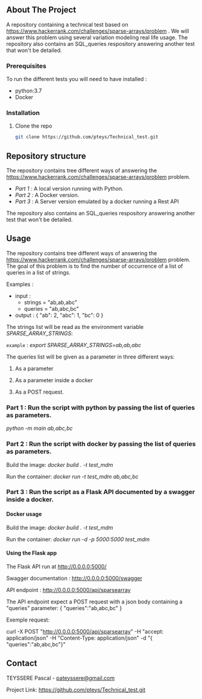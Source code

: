 ## About The Project

A repository containing a technical test based on https://www.hackerrank.com/challenges/sparse-arrays/problem .
We will answer this problem using several variation modeling real life usage.
The repository also contains an SQL_queries respository answering another test that won't be detailed.

<!-- GETTING STARTED -->
### Prerequisites

To run the different tests you will need to have installed :
- python:3.7
- Docker

### Installation

1. Clone the repo
   ```sh
   git clone https://github.com/pteys/Technical_test.git
   ```

<!-- USAGE EXAMPLES -->
## Repository structure

The repository contains tree different ways of answering the https://www.hackerrank.com/challenges/sparse-arrays/problem problem.

- *Part 1 :* A local version running with Python.
- *Part 2 :* A Docker version.
- *Part 3 :* A Server version emulated by a docker running a Rest API

The repository also contains an SQL_queries respository answering another test that won't be detailed.

## Usage

The repository contains tree different ways of answering the https://www.hackerrank.com/challenges/sparse-arrays/problem problem.
The goal of this problem is to find the number of occurrence of a list of queries in a list of strings.

Examples :
- input :    
    - strings = "ab,ab,abc"
    - queries = "ab,abc,bc"
- output :
{
  "ab": 2, 
  "abc": 1, 
  "bc": 0
}

The strings list will be read as the environment variable *SPARSE_ARRAY_STRINGS*:

`example` : *export SPARSE_ARRAY_STRINGS=ab,ab,abc*

The queries list will be given as a parameter in three different ways: 

1) As a parameter

2) As a parameter inside a docker

3) As a POST request.

### Part 1 : Run the script with python by passing the list of queries as parameters.

 *python -m main ab,abc,bc*
 
### Part 2 : Run the script with docker by passing the list of queries as parameters.

Build the image: *docker build . -t test_mdm*

Run the container: *docker run -t test_mdm ab,abc,bc*

### Part 3 : Run the script as a Flask API documented by a swagger inside a docker.

#### Docker usage
Build the image: *docker build . -t test_mdm*

Run the container: *docker run -d -p 5000:5000 test_mdm*

#### Using the Flask app

The Flask API run at http://0.0.0.0:5000/

Swagger documentation : http://0.0.0.0:5000/swagger

API endpoint : http://0.0.0.0:5000/api/sparsearray

The API endpoint expect a POST request with a json body containing a "queries" parameter:
{
  "queries":"ab,abc,bc"
}

Exemple request:

curl -X POST "http://0.0.0.0:5000/api/sparsearray" -H  "accept: application/json" -H  "Content-Type: application/json" -d "{ \"queries\":\"ab,abc,bc\"}"


<!-- CONTACT -->
## Contact

TEYSSERE Pascal - pateyssere@gmail.com

Project Link: https://github.com/pteys/Technical_test.git
